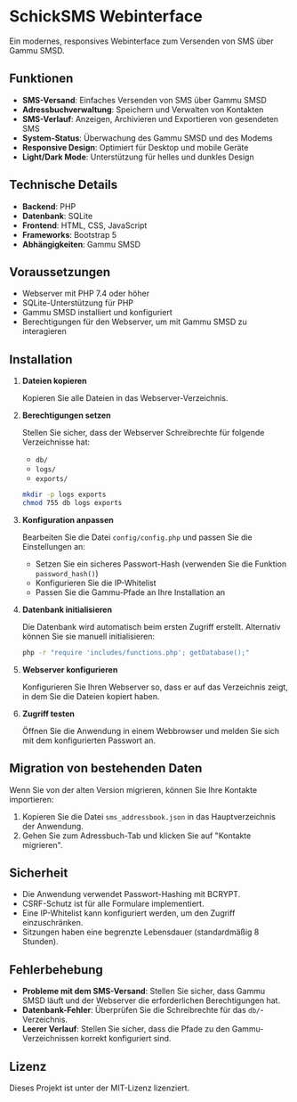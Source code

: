 # SchickSMS Webinterface

Ein modernes, responsives Webinterface zum Versenden von SMS über Gammu SMSD.

## Funktionen

- **SMS-Versand**: Einfaches Versenden von SMS über Gammu SMSD
- **Adressbuchverwaltung**: Speichern und Verwalten von Kontakten
- **SMS-Verlauf**: Anzeigen, Archivieren und Exportieren von gesendeten SMS
- **System-Status**: Überwachung des Gammu SMSD und des Modems
- **Responsive Design**: Optimiert für Desktop und mobile Geräte
- **Light/Dark Mode**: Unterstützung für helles und dunkles Design

## Technische Details

- **Backend**: PHP
- **Datenbank**: SQLite
- **Frontend**: HTML, CSS, JavaScript
- **Frameworks**: Bootstrap 5
- **Abhängigkeiten**: Gammu SMSD

## Voraussetzungen

- Webserver mit PHP 7.4 oder höher
- SQLite-Unterstützung für PHP
- Gammu SMSD installiert und konfiguriert
- Berechtigungen für den Webserver, um mit Gammu SMSD zu interagieren

## Installation

1. **Dateien kopieren**

   Kopieren Sie alle Dateien in das Webserver-Verzeichnis.

2. **Berechtigungen setzen**

   Stellen Sie sicher, dass der Webserver Schreibrechte für folgende Verzeichnisse hat:
   - `db/`
   - `logs/`
   - `exports/`

   ```bash
   mkdir -p logs exports
   chmod 755 db logs exports
   ```

3. **Konfiguration anpassen**

   Bearbeiten Sie die Datei `config/config.php` und passen Sie die Einstellungen an:
   - Setzen Sie ein sicheres Passwort-Hash (verwenden Sie die Funktion `password_hash()`)
   - Konfigurieren Sie die IP-Whitelist
   - Passen Sie die Gammu-Pfade an Ihre Installation an

4. **Datenbank initialisieren**

   Die Datenbank wird automatisch beim ersten Zugriff erstellt. Alternativ können Sie sie manuell initialisieren:

   ```bash
   php -r "require 'includes/functions.php'; getDatabase();"
   ```

5. **Webserver konfigurieren**

   Konfigurieren Sie Ihren Webserver so, dass er auf das Verzeichnis zeigt, in dem Sie die Dateien kopiert haben.

6. **Zugriff testen**

   Öffnen Sie die Anwendung in einem Webbrowser und melden Sie sich mit dem konfigurierten Passwort an.

## Migration von bestehenden Daten

Wenn Sie von der alten Version migrieren, können Sie Ihre Kontakte importieren:

1. Kopieren Sie die Datei `sms_addressbook.json` in das Hauptverzeichnis der Anwendung.
2. Gehen Sie zum Adressbuch-Tab und klicken Sie auf "Kontakte migrieren".

## Sicherheit

- Die Anwendung verwendet Passwort-Hashing mit BCRYPT.
- CSRF-Schutz ist für alle Formulare implementiert.
- Eine IP-Whitelist kann konfiguriert werden, um den Zugriff einzuschränken.
- Sitzungen haben eine begrenzte Lebensdauer (standardmäßig 8 Stunden).

## Fehlerbehebung

- **Probleme mit dem SMS-Versand**: Stellen Sie sicher, dass Gammu SMSD läuft und der Webserver die erforderlichen Berechtigungen hat.
- **Datenbank-Fehler**: Überprüfen Sie die Schreibrechte für das `db/`-Verzeichnis.
- **Leerer Verlauf**: Stellen Sie sicher, dass die Pfade zu den Gammu-Verzeichnissen korrekt konfiguriert sind.

## Lizenz

Dieses Projekt ist unter der MIT-Lizenz lizenziert.
